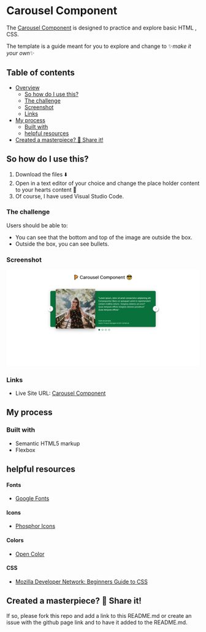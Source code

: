 # Carousel Component

The [Carousel Component](https://farhdibehnamdev.github.io/Carousel-Component/) is designed to practice and explore basic HTML , CSS.

The template is a guide meant for you to explore and change to ✨*make it your own*✨

## Table of contents

- [Overview](#overview)
  - [So how do I use this?](#So-how-do-I-use-this)
  - [The challenge](#the-challenge)
  - [Screenshot](#screenshot)
  - [Links](#links)
- [My process](#my-process)
  - [Built with](#built-with)
  - [helpful resources](#helpful-resources)
- [Created a masterpiece? 🎨 Share it!](#Created-a-masterpiece)

## So how do I use this?

1. Download the files ⬇️
2. Open in a text editor of your choice and change the place holder content to your hearts content 💛
3. Of course, I have used Visual Studio Code.

### The challenge

Users should be able to:

- You can see that the bottom and top of the image are outside the box.
- Outside the box, you can see bullets.

### Screenshot

![](./Carousel-Component.jpg)

### Links

- Live Site URL: [Carousel Component](https://farhdibehnamdev.github.io/Carousel-Component/)

## My process

### Built with

- Semantic HTML5 markup
- Flexbox

## helpful resources

#### Fonts

- [Google Fonts](https://fonts.google.com/specimen/Inter?query=Inter)

#### Icons

- [Phosphor Icons](https://phosphoricons.com/)

#### Colors

- [Open Color](https://yeun.github.io/open-color/)

#### CSS

- [Mozilla Developer Network: Beginners Guide to CSS](https://developer.mozilla.org/en-US/docs/Learn/CSS/Introduction_to_CSS)

## Created a masterpiece? 🎨 Share it!

If so, please fork this repo and add a link to this README.md or create an issue with the github page link and to have it added to the README.md.
